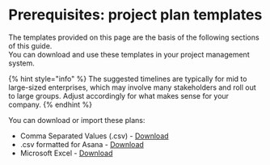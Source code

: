 # Prerequisites: project plan templates

The templates provided on this page are the basis of the following sections of this guide. \
You can download and use these templates in your project management system.

{% hint style="info" %}
The suggested timelines are typically for mid to large-sized enterprises, which may involve many stakeholders and roll out to large groups. Adjust accordingly for what makes sense for your company.
{% endhint %}

You can download or import these plans:

* Comma Separated Values (.csv) - [Download](https://assets.ctfassets.net/4un77bcsnjzw/4ZqTPC5c3dOTdMpV57M2iv/1693e20fc574f0a242aabbf65d6c8cab/Enterprise\_Implementation\_Project\_Plan.csv)
* .csv formatted for Asana - [Download](https://assets.ctfassets.net/4un77bcsnjzw/4YKntIk3LCgQR1md1WIBjj/070d180fb166cf5d456482810dd78bac/Enterprise\_Implementation\_Project\_Plan\_-\_Asana.csv)
* Microsoft Excel - [Download](https://assets.ctfassets.net/4un77bcsnjzw/xjJcNkrxgHohUVrHfQwUw/30d142f0712693469360b19491abe58c/Enterprise\_Implementation\_Project\_Plan.xlsx)



